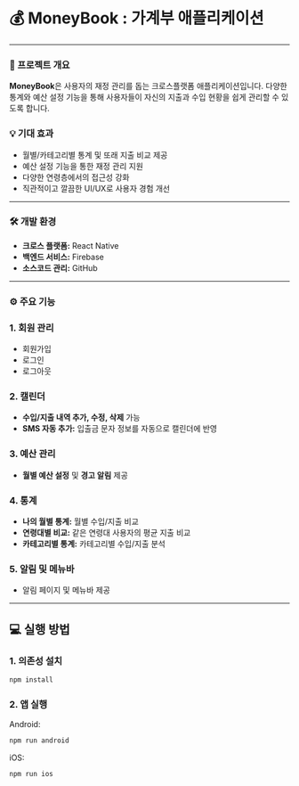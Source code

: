 # 💰 MoneyBook : 가계부 애플리케이션
---
### 📖 프로젝트 개요

**MoneyBook**은 사용자의 재정 관리를 돕는 크로스플랫폼 애플리케이션입니다.
다양한 통계와 예산 설정 기능을 통해 사용자들이 자신의 지출과 수입 현황을 쉽게 관리할 수 있도록 합니다.

### 💡 기대 효과

- 월별/카테고리별 통계 및 또래 지출 비교 제공
- 예산 설정 기능을 통한 재정 관리 지원
- 다양한 연령층에서의 접근성 강화
- 직관적이고 깔끔한 UI/UX로 사용자 경험 개선

---

### 🛠️ 개발 환경

- **크로스 플랫폼:** React Native
- **백엔드 서비스:** Firebase
- **소스코드 관리:** GitHub

---

### ⚙️ 주요 기능

### 1. **회원 관리**

- 회원가입
- 로그인
- 로그아웃

### 2. **캘린더**

- **수입/지출 내역 추가, 수정, 삭제** 가능
- **SMS 자동 추가:** 입출금 문자 정보를 자동으로 캘린더에 반영

### 3. **예산 관리**

- **월별 예산 설정** 및 **경고 알림** 제공

### 4. **통계**

- **나의 월별 통계:** 월별 수입/지출 비교
- **연령대별 비교:** 같은 연령대 사용자의 평균 지출 비교
- **카테고리별 통계:** 카테고리별 수입/지출 분석

### 5. **알림 및 메뉴바**

- 알림 페이지 및 메뉴바 제공

---

## 💻 실행 방법

### **1. 의존성 설치**

```bash
npm install
```

### **2. 앱 실행**

Android:

```bash
npm run android
```

iOS: 

```bash
npm run ios
```